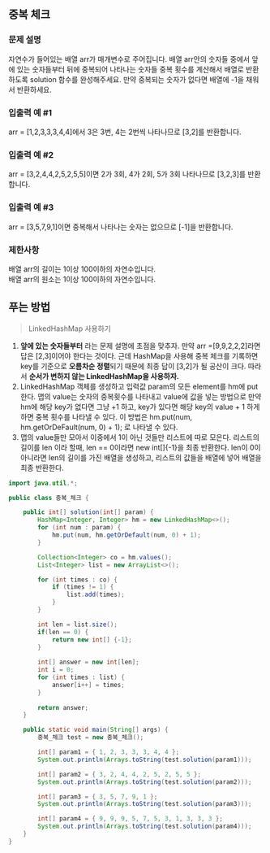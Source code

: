 ## 중복 체크

### 문제 설명

자연수가 들어있는 배열 arr가 매개변수로 주어집니다. 배열 arr안의 숫자들 중에서 앞에 있는 숫자들부터 뒤에 중복되어 나타나는 숫자들 중복 횟수를 계산해서 배열로 반환하도록 solution 함수를 완성해주세요. 만약 중복되는 숫자가 없다면 배열에 -1을 채워서 반환하세요. 

### 입출력 예 #1
arr = [1,2,3,3,3,4,4]에서 3은 3번, 4는 2번씩 나타나므로 [3,2]를 반환합니다. 

### 입출력 예 #2
arr = [3,2,4,4,2,5,2,5,5]이면 2가 3회, 4가 2회, 5가 3회 나타나므로 [3,2,3]를 반환합니다. 

### 입출력 예 #3
arr = [3,5,7,9,1]이면 중복해서 나타나는 숫자는 없으므로 [-1]을 반환합니다.

### 제한사항 
배열 arr의 길이는 1이상 100이하의 자연수입니다.
<br>배열 arr의 원소는 1이상 100이하의 자연수입니다.

## 푸는 방법

> LinkedHashMap 사용하기

1. **앞에 있는 숫자들부터** 라는 문제 설명에 초점을 맞추자. 만약 arr =[9,9,2,2,2]라면 답은 [2,3]이어야 한다는 것이다. 근데 HashMap을 사용해 중복 체크를 기록하면 key를 기준으로 **오름차순 정렬**되기 때문에 최종 답이 [3,2]가 될 공산이 크다. 따라서 **순서가 변하지 않는 LinkedHashMap을 사용하자.**
2. LinkedHashMap 객체를 생성하고 입력값 param의 모든 element를 hm에 put한다. 맵의 value는 숫자의 중복횟수를 나타내고 value에 값을 넣는 방법으로 만약 hm에 해당 key가 없다면 그냥 +1 하고, key가 있다면 해당 key의 value + 1  하게하면 중복 횟수를 나타낼 수 있다. 이 방법은 hm.put(num, hm.getOrDeFault(num, 0) + 1); 로 나타낼 수 있다.
3. 맵의 value들만 모아서 이중에서 1이 아닌 것들만 리스트에 따로 모은다. 리스트의 길이를 len 이라 할때, len == 0이라면 new int[]{-1}을 최종 반환한다. len이 0이 아니라면 len의 길이를 가진 배열을 생성하고, 리스트의 값들을 배열에 넣어 배열을 최종 반환한다.  


```java
import java.util.*;

public class 중복_체크 {

	public int[] solution(int[] param) {
		HashMap<Integer, Integer> hm = new LinkedHashMap<>();
		for (int num : param) {
			hm.put(num, hm.getOrDefault(num, 0) + 1);
		}

		Collection<Integer> co = hm.values();
		List<Integer> list = new ArrayList<>();

		for (int times : co) {
			if (times != 1) {
				list.add(times);
			}
		}

		int len = list.size();
		if(len == 0) {
			return new int[] {-1};
		}
		
		int[] answer = new int[len];
		int i = 0;
		for (int times : list) {
			answer[i++] = times;
		}
		
		return answer;
	}

	public static void main(String[] args) {
		중복_체크 test = new 중복_체크();

		int[] param1 = { 1, 2, 3, 3, 3, 4, 4 };
		System.out.println(Arrays.toString(test.solution(param1)));

		int[] param2 = { 3, 2, 4, 4, 2, 5, 2, 5, 5 };
		System.out.println(Arrays.toString(test.solution(param2)));

		int[] param3 = { 3, 5, 7, 9, 1 };
		System.out.println(Arrays.toString(test.solution(param3)));

		int[] param4 = { 9, 9, 9, 5, 7, 5, 3, 1, 3, 3, 3 };
		System.out.println(Arrays.toString(test.solution(param4)));
	}
}
```
